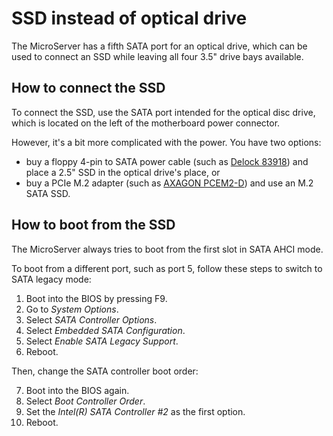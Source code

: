 # SSD instead of optical drive

The MicroServer has a fifth SATA port for an optical drive, which can be used to connect an SSD while leaving all four 3.5" drive bays available.

## How to connect the SSD

To connect the SSD, use the SATA port intended for the optical disc drive, which is located on the left of the motherboard power connector.

However, it's a bit more complicated with the power. You have two options:

- buy a floppy 4-pin to SATA power cable (such as [Delock 83918](https://www.amazon.de/-/cs/dp/B018NKPZVW)) and place a 2.5" SSD in the optical drive's place, or
- buy a PCIe M.2 adapter (such as [AXAGON PCEM2-D](https://www.amazon.de/AXAGON-PCEM2-D-Anschluss-Festplatten-Computer/dp/B07VM1RV3Y)) and use an M.2 SATA SSD.

## How to boot from the SSD

The MicroServer always tries to boot from the first slot in SATA AHCI mode.

To boot from a different port, such as port 5, follow these steps to switch to SATA legacy mode:

1. Boot into the BIOS by pressing F9.
2. Go to _System Options_.
3. Select _SATA Controller Options_.
4. Select _Embedded SATA Configuration_.
5. Select _Enable SATA Legacy Support_.
6. Reboot.

Then, change the SATA controller boot order:

7. Boot into the BIOS again.
8. Select _Boot Controller Order_.
9. Set the _Intel(R) SATA Controller #2_ as the first option.
10. Reboot.
